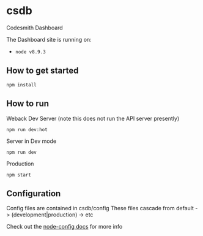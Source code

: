 # csdb
Codesmith Dashboard

The Dashboard site is running on:
- `node v8.9.3`

## How to get started
````
npm install
````

## How to run

Weback Dev Server (note this does not run the API server presently)
````
npm run dev:hot
````    
Server in Dev mode
````
npm run dev
````
Production
````
npm start
````

## Configuration
Config files are contained in csdb/config
These files cascade from default -> (development|production) -> etc

Check out the [node-config docs](https://github.com/lorenwest/node-config/wiki/Configuration-Files) for more info  

